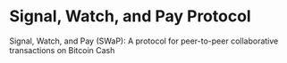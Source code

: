 # Signal, Watch, and Pay Protocol
Signal, Watch, and Pay (SWaP): A protocol for peer-to-peer collaborative transactions on Bitcoin Cash
